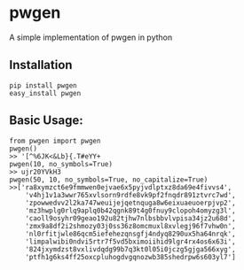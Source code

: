 pwgen
===

A simple implementation of pwgen in python

Installation
---------

    pip install pwgen
    easy_install pwgen

Basic Usage:
------------------

    from pwgen import pwgen
    pwgen()
    >> '[^%6JK<&Lb}{.T#eYY+
    pwgen(10, no_symbols=True)
    >> ujr20YVkH3
    pwgen(50, 10, no_symbols=True, no_capitalize=True)
    >>['ra8xymzct6e9fmmwen0ejvae6x5pyjvdlptxz8da69e4fivvs4',
        'v4hj1v1a3wwr765xvlsorn9rdfe8vk9pf2fnqdr891ztvrc7wd',
        'zpowwedvv2l2ka747weuijejqetnquga8w6eixuaeuoerpjvp2',
        'mz3hwplg0rlq9aplq0b42qgnk89t4g0fnuy9clopoh4omyzg3l',
        'caoll9osyhr09geao192u82tjhw7nlbsbbvlvpisa34jz2u68d',
        'zmx9a8df2i2shmozy03j0ss36z8omcmuxl8xvlegj96f7vhw0n',
        'nl0rfitjwle86qcm5iefehezqnsgfj4ndyq8290ux5ha64nrqk',
        'limpalwibi0ndvi5rtr7f5vd5bximoiihid9lgr4rx4os6x63i',
        '824jxymdzst8vxlivdqdg99b7q3kt0l05i0jczg5gjga566xyg',
        'ptfh1g6ks4ff25oxcpluhogdvgqnozwb385shedrpw6s603yl7']
